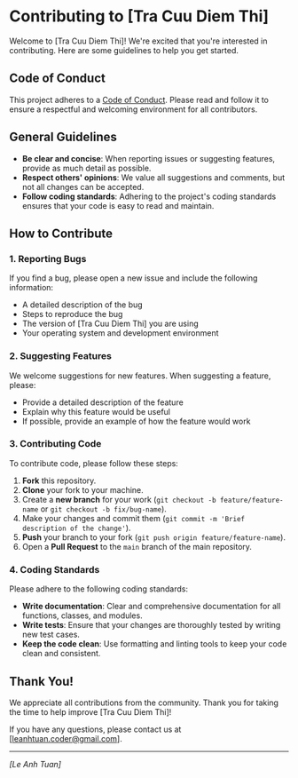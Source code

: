 # Contributing to [Tra Cuu Diem Thi]

Welcome to [Tra Cuu Diem Thi]! We're excited that you're interested in contributing. Here are some guidelines to help you get started.

## Code of Conduct

This project adheres to a [Code of Conduct](CODE_OF_CONDUCT.md). Please read and follow it to ensure a respectful and welcoming environment for all contributors.

## General Guidelines

- **Be clear and concise**: When reporting issues or suggesting features, provide as much detail as possible.
- **Respect others' opinions**: We value all suggestions and comments, but not all changes can be accepted.
- **Follow coding standards**: Adhering to the project's coding standards ensures that your code is easy to read and maintain.

## How to Contribute

### 1. Reporting Bugs

If you find a bug, please open a new issue and include the following information:

- A detailed description of the bug
- Steps to reproduce the bug
- The version of [Tra Cuu Diem Thi] you are using
- Your operating system and development environment

### 2. Suggesting Features

We welcome suggestions for new features. When suggesting a feature, please:

- Provide a detailed description of the feature
- Explain why this feature would be useful
- If possible, provide an example of how the feature would work

### 3. Contributing Code

To contribute code, please follow these steps:

1. **Fork** this repository.
2. **Clone** your fork to your machine.
3. Create a **new branch** for your work (`git checkout -b feature/feature-name` or `git checkout -b fix/bug-name`).
4. Make your changes and commit them (`git commit -m 'Brief description of the change'`).
5. **Push** your branch to your fork (`git push origin feature/feature-name`).
6. Open a **Pull Request** to the `main` branch of the main repository.

### 4. Coding Standards

Please adhere to the following coding standards:

- **Write documentation**: Clear and comprehensive documentation for all functions, classes, and modules.
- **Write tests**: Ensure that your changes are thoroughly tested by writing new test cases.
- **Keep the code clean**: Use formatting and linting tools to keep your code clean and consistent.

## Thank You!

We appreciate all contributions from the community. Thank you for taking the time to help improve [Tra Cuu Diem Thi]!

If you have any questions, please contact us at [leanhtuan.coder@gmail.com].

---
*[Le Anh Tuan]*
